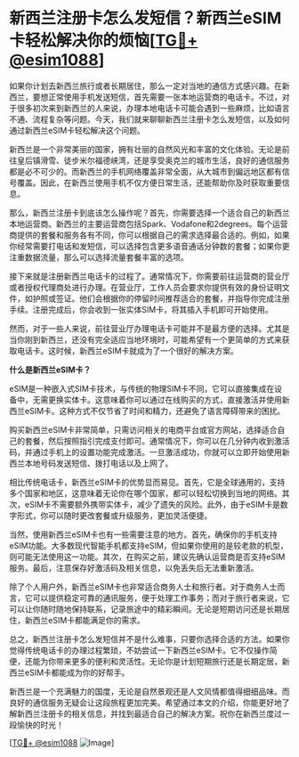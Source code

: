 # 新西兰注册卡怎么发短信？新西兰eSIM卡轻松解决你的烦恼[[TG💪+ @esim1088](https://t.me/s/esim1088)]

如果你计划去新西兰旅行或者长期居住，那么一定对当地的通信方式感兴趣。在新西兰，要想正常使用手机发送短信，首先需要一张本地运营商的电话卡。不过，对于很多初次来到新西兰的人来说，办理本地电话卡可能会遇到一些麻烦，比如语言不通、流程复杂等问题。今天，我们就来聊聊新西兰注册卡怎么发短信，以及如何通过新西兰eSIM卡轻松解决这个问题。

新西兰是一个非常美丽的国家，拥有壮丽的自然风光和丰富的文化体验。无论是前往皇后镇滑雪、徒步米尔福德峡湾，还是享受奥克兰的城市生活，良好的通信服务都是必不可少的。而新西兰的手机网络覆盖非常全面，从大城市到偏远地区都有信号覆盖。因此，在新西兰使用手机不仅方便日常生活，还能帮助你及时获取重要信息。

那么，新西兰注册卡到底该怎么操作呢？首先，你需要选择一个适合自己的新西兰本地运营商。新西兰的主要运营商包括Spark、Vodafone和2degrees。每个运营商提供的套餐和服务各有不同，你可以根据自己的需求选择最合适的。例如，如果你经常需要打电话和发短信，可以选择包含更多语音通话分钟数的套餐；如果你更注重数据流量，那么可以选择流量套餐丰富的选项。

接下来就是注册新西兰电话卡的过程了。通常情况下，你需要前往运营商的营业厅或者授权代理商处进行办理。在营业厅，工作人员会要求你提供有效的身份证明文件，如护照或签证。他们会根据你的停留时间推荐适合的套餐，并指导你完成注册手续。注册完成后，你会收到一张实体SIM卡，将其插入手机即可开始使用。

然而，对于一些人来说，前往营业厅办理电话卡可能并不是最方便的选择。尤其是当你刚到新西兰，还没有完全适应当地环境时，可能希望有一个更简单的方式来获取电话卡。这时候，新西兰eSIM卡就成为了一个很好的解决方案。

**什么是新西兰eSIM卡？**

eSIM是一种嵌入式SIM卡技术，与传统的物理SIM卡不同，它可以直接集成在设备中，无需更换实体卡。这意味着你可以通过在线购买的方式，直接激活并使用新西兰eSIM卡。这种方式不仅节省了时间和精力，还避免了语言障碍带来的困扰。

购买新西兰eSIM卡非常简单，只需访问相关的电商平台或官方网站，选择适合自己的套餐，然后按照指引完成支付即可。通常情况下，你可以在几分钟内收到激活码，并通过手机上的设置功能完成激活。一旦激活成功，你就可以立即开始使用新西兰本地号码发送短信、拨打电话以及上网了。

相比传统电话卡，新西兰eSIM卡的优势显而易见。首先，它是全球通用的，支持多个国家和地区，这意味着无论你在哪个国家，都可以轻松切换到当地的网络。其次，eSIM卡不需要额外携带实体卡，减少了遗失的风险。此外，由于eSIM卡是数字形式，你可以随时更改套餐或升级服务，更加灵活便捷。

当然，使用新西兰eSIM卡也有一些需要注意的地方。首先，确保你的手机支持eSIM功能。大多数现代智能手机都支持eSIM，但如果你使用的是较老款的机型，则可能无法使用这一功能。其次，在购买之前，建议先确认运营商是否支持eSIM服务。最后，注意保存好激活码及相关信息，以免丢失后无法重新激活。

除了个人用户外，新西兰eSIM卡也非常适合商务人士和旅行者。对于商务人士而言，它可以提供稳定可靠的通讯服务，便于处理工作事务；而对于旅行者来说，它可以让你随时随地保持联系，记录旅途中的精彩瞬间。无论是短期访问还是长期居住，新西兰eSIM卡都能满足你的需求。

总之，新西兰注册卡怎么发短信并不是什么难事，只要你选择合适的方法。如果你觉得传统电话卡的办理过程繁琐，不妨尝试一下新西兰eSIM卡。它不仅操作简便，还能为你带来更多的便利和灵活性。无论你是计划短期旅行还是长期定居，新西兰eSIM卡都能成为你的好帮手。

新西兰是一个充满魅力的国度，无论是自然景观还是人文风情都值得细细品味。而良好的通信服务无疑会让这段旅程更加完美。希望通过本文的介绍，你能更好地了解新西兰注册卡的相关信息，并找到最适合自己的解决方案。祝你在新西兰度过一段愉快的时光！

[[TG💪+ @esim1088](https://t.me/s/esim1088) ![Image](https://i.postimg.cc/4NQfJmqS/Snipaste-2025-05-13-00-14-12.png)]